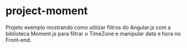 # project-moment
Projeto exemplo mostrando como utilizar filtros do Angular.js com a biblioteca Moment.js para filtrar o TimeZone e manipular data e hora no Front-end.
